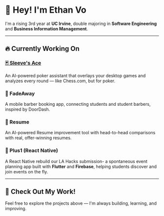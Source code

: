 # 👋 Hey! I'm Ethan Vo

I'm a rising 3rd year at **UC Irvine**, double majoring in **Software Engineering** and **Business Information Management**.

---

## 🔥 Currently Working On

### [🃏 Sleeve's Ace](https://github.com/ethnvo/sleevesace)
An AI-powered poker assistant that overlays your desktop games and analyzes every round — like Chess.com, but for poker.

### 💈 FadeAway
A mobile barber booking app, connecting students and student barbers, inspired by DoorDash.

### 📄 Resume
An AI-powered Resume improvement tool with head-to-head comparisons with real, offer-winning resumes. 
### 📱 Plus1 (React Native)
A React Native rebuild our LA Hacks submission- a spontaneous event planning app built with **Flutter** and **Firebase**, helping students discover and join events on the fly.

---

## 📂 Check Out My Work!

Feel free to explore the projects above — I'm always building, learning, and improving.
